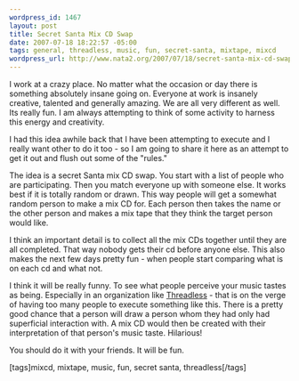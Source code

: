 ```yaml
--- 
wordpress_id: 1467
layout: post
title: Secret Santa Mix CD Swap
date: 2007-07-18 18:22:57 -05:00
tags: general, threadless, music, fun, secret-santa, mixtape, mixcd
wordpress_url: http://www.nata2.org/2007/07/18/secret-santa-mix-cd-swap/
---
```

<p>I work at a crazy place. No matter what the occasion or day there is something absolutely insane going on. Everyone at work is insanely creative, talented and generally amazing. We are all very different as well. Its really fun. I am always attempting to think of some activity to harness this energy and creativity. </p> <p>I&nbsp;had this idea awhile back that I have been attempting to execute and I really want other to do it too - so I am going to share it here as an attempt to get it out and flush out some of the "rules."</p> <p>The idea is&nbsp;a secret Santa mix CD swap. You start with a list of people who are participating. Then you match everyone up with someone else. It works best if it is totally random or drawn. This way people will get a somewhat random person to make a mix CD for. Each person then takes the name or the other person and makes a mix tape that they think the target person would like. </p> <p>I think an important detail is to collect all the mix CDs together until they are all completed. That way nobody gets their cd before anyone else. This also makes the next few days pretty fun - when people start comparing what is on each cd and what not. </p> <p>I think it will be really funny. To see what people perceive your music tastes as being. Especially in an organization like <a href="http://threadless.com">Threadless</a> - that is on the verge of having too many people to execute something like this. There is a pretty good chance that a person will draw a person whom they had only had superficial interaction with. A mix CD would then be created with their interpretation of that person's music taste. Hilarious!</p> <p>You should do it with your friends. It will be fun. </p> <div class="wlWriterSmartContent" id="0767317B-992E-4b12-91E0-4F059A8CECA8:14ca7802-3ab5-4ab0-a43c-f7b0b5c88b3d" contenteditable="false" style="padding-right: 0px; display: inline; padding-left: 0px; padding-bottom: 0px; margin: 0px; padding-top: 0px">[tags]mixcd, mixtape, music, fun, secret santa, threadless[/tags]</div>
